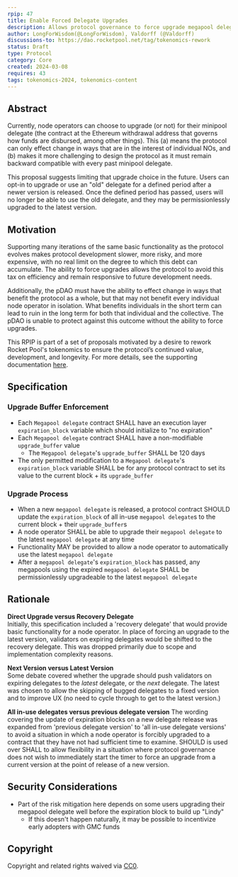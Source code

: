 ```yaml
---
rpip: 47
title: Enable Forced Delegate Upgrades
description: Allows protocol governance to force upgrade megapool delegates after a Rocket Pool protocol upgrade takes place, and a grace period has expired.
author: LongForWisdom(@LongForWisdom), Valdorff (@Valdorff)
discussions-to: https://dao.rocketpool.net/tag/tokenomics-rework
status: Draft
type: Protocol
category: Core
created: 2024-03-08
requires: 43
tags: tokenomics-2024, tokenomics-content
---
```


## Abstract
Currently, node operators can choose to upgrade (or not) for their minipool delegate (the contract at the Ethereum withdrawal address that governs how funds are disbursed, among other things). This (a) means the protocol can only effect change in ways that are in the interest of individual NOs, and (b) makes it more challenging to design the protocol as it must remain backward compatible with every past minipool delegate.

This proposal suggests limiting that upgrade choice in the future. Users can opt-in to upgrade or use an "old" delegate for a defined period after a newer version is released. Once the defined period has passed, users will no longer be able to use the old delegate, and they may be permissionlessly upgraded to the latest version.

## Motivation

Supporting many iterations of the same basic functionality as the protocol evolves makes protocol development slower, more risky, and more expensive, with no real limit on the degree to which this debt can accumulate. The ability to force upgrades allows the protocol to avoid this tax on efficiency and remain responsive to future development needs.

Additionally, the pDAO must have the ability to effect change in ways that benefit the protocol as a whole, but that may not benefit every individual node operator in isolation. What benefits individuals in the short term can lead to ruin in the long term for both that individual and the collective. The pDAO is unable to protect against this outcome without the ability to force upgrades.

This RPIP is part of a set of proposals motivated by a desire to rework Rocket Pool's tokenomics to ensure the protocol’s continued value, development, and longevity. For more details, see the supporting documentation [here](../tokenomics-explainers/001-why-rework.md).

## Specification

### Upgrade Buffer Enforcement
- Each `Megapool delegate` contract SHALL have an execution layer `expiration_block` variable which should initialize to "no expiration"
- Each `Megapool delegate` contract SHALL have a non-modifiable `upgrade_buffer` value
  - The `Megapool delegate`'s `upgrade_buffer` SHALL be 120 days
- The only permitted modification to a `Megapool delegate`'s `expiration_block` variable SHALL be for any protocol contract to set its value to the current block + its `upgrade_buffer`

### Upgrade Process
- When a new `megapool delegate` is released, a protocol contract SHOULD update the `expiration_block` of all in-use `megapool delegate`s to the current block + their `upgrade_buffer`s
- A node operator SHALL be able to upgrade their `megapool delegate` to the latest `megapool delegate` at any time
- Functionality MAY be provided to allow a node operator to automatically use the latest `megapool delegate`
- After a `megapool delegate`'s `expiration_block` has passed, any megapools using the expired `megapool delegate` SHALL be permissionlessly upgradeable to the latest `megapool delegate`

## Rationale

**Direct Upgrade versus Recovery Delegate**  
Initially, this specification included a 'recovery delegate' that would provide basic functionality for a node operator. In place of forcing an upgrade to the latest version, validators on expiring delegates would be shifted to the recovery delegate. This was dropped primarily due to scope and implementation complexity reasons.

**Next Version versus Latest Version**  
Some debate covered whether the upgrade should push validators on expiring delegates to the _latest_ delegate, or the _next_ delegate. The latest was chosen to allow the skipping of bugged delegates to a fixed version and to improve UX (no need to cycle through to get to the latest version.)

**All in-use delegates versus previous delegate version**
The wording covering the update of expiration blocks on a new delegate release was expanded from 'previous delegate version' to 'all in-use delegate versions' to avoid a situation in which a node operator is forcibly upgraded to a contract that they have not had sufficient time to examine. SHOULD is used over SHALL to allow flexibility in a situation where protocol governance does not wish to immediately start the timer to force an upgrade from a current version at the point of release of a new version.

## Security Considerations
- Part of the risk mitigation here depends on some users upgrading their megapool delegate well before the expiration block to build up "Lindy"
  - If this doesn't happen naturally, it may be possible to incentivize early adopters with GMC funds

## Copyright
Copyright and related rights waived via [CC0](https://creativecommons.org/publicdomain/zero/1.0/).
